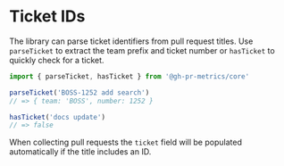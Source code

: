 # Ticket IDs

The library can parse ticket identifiers from pull request titles. Use `parseTicket` to extract the team prefix and ticket number or `hasTicket` to quickly check for a ticket.

```ts
import { parseTicket, hasTicket } from '@gh-pr-metrics/core'

parseTicket('BOSS-1252 add search')
// => { team: 'BOSS', number: 1252 }

hasTicket('docs update')
// => false
```

When collecting pull requests the `ticket` field will be populated automatically if the title includes an ID.
